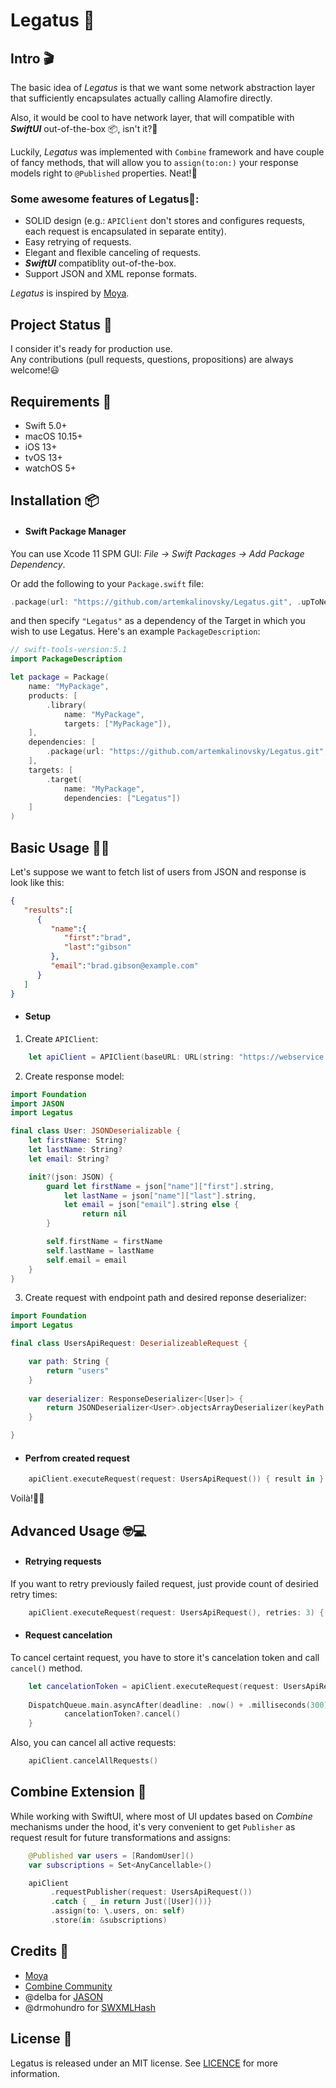 # Legatus 🏇

## Intro 🎬

The basic idea of *Legatus* is that we want some network abstraction layer that
sufficiently encapsulates actually calling Alamofire directly.

Also, it would be cool to have network layer, that will compatible with ***SwiftUI*** out-of-the-box 📦, isn't it?🧐

Luckily, *Legatus* was implemented with `Combine` framework and have couple of fancy methods, that will allow you to `assign(to:on:)` your response models right to `@Published` properties. Neat!🤩

### Some awesome features of Legatus🌟:

- SOLID design (e.g.: `APIClient` don't stores and configures requests, each request is encapsulated in separate entity).
- Easy retrying of requests.
- Elegant and flexible canceling of requests.
- ***SwiftUI*** compatiblity out-of-the-box.
- Support JSON and XML reponse formats.

*Legatus* is inspired by [Moya](https://github.com/Moya/Moya).

## Project Status 🤖

I consider it's ready for production use.<br/>
Any contributions (pull requests, questions, propositions) are always welcome!😃


## Requirements 📝 
- Swift 5.0+
- macOS 10.15+
- iOS 13+
- tvOS 13+
- watchOS 5+


## Installation 📦 

- #### Swift Package Manager

You can use Xcode 11 SPM GUI: *File -> Swift Packages -> Add Package Dependency*.

Or add the following to your `Package.swift` file:

```swift
.package(url: "https://github.com/artemkalinovsky/Legatus.git", .upToNextMajor(from: "1.0.0"))
```

and then specify `"Legatus"` as a dependency of the Target in which you wish to use Legatus.
Here's an example `PackageDescription`:

```swift
// swift-tools-version:5.1
import PackageDescription

let package = Package(
    name: "MyPackage",
    products: [
        .library(
            name: "MyPackage",
            targets: ["MyPackage"]),
    ],
    dependencies: [
        .package(url: "https://github.com/artemkalinovsky/Legatus.git", .upToNextMajor(from: "1.0.0"))
    ],
    targets: [
        .target(
            name: "MyPackage",
            dependencies: ["Legatus"])
    ]
)
```

## Basic Usage 🧑‍💻

Let's suppose we want to fetch list of users from JSON and response is look like this:
```json
{ 
   "results":[ 
      { 
         "name":{ 
            "first":"brad",
            "last":"gibson"
         },
         "email":"brad.gibson@example.com"
      }
   ]
}
```

- #### Setup

1. Create `APIClient`:
```swift
    let apiClient = APIClient(baseURL: URL(string: "https://webservice.com/api/")!)
```

2. Create response model:
```swift
import Foundation
import JASON
import Legatus

final class User: JSONDeserializable {
    let firstName: String?
    let lastName: String?
    let email: String?

    init?(json: JSON) {
        guard let firstName = json["name"]["first"].string,
            let lastName = json["name"]["last"].string,
            let email = json["email"].string else {
                return nil
        }

        self.firstName = firstName
        self.lastName = lastName
        self.email = email
    }
}
```

3. Create request with endpoint path and desired reponse deserializer:
```swift
import Foundation
import Legatus

final class UsersApiRequest: DeserializeableRequest {

    var path: String {
        return "users"
    }
    
    var deserializer: ResponseDeserializer<[User]> {
        return JSONDeserializer<User>.objectsArrayDeserializer(keyPath: "results")
    }

}
```

- #### Perfrom created request
```swift
    apiClient.executeRequest(request: UsersApiRequest()) { result in }
```

Voilà!🧑‍🎨

## Advanced Usage 🤓💻

- #### Retrying requests
If you want to retry previously failed request, just provide count of desiried retry times:
```swift
    apiClient.executeRequest(request: UsersApiRequest(), retries: 3) { result in }
```

- #### Request cancelation
To cancel certaint request, you have to store it's cancelation token and call `cancel()` method.
```swift
    let cancelationToken = apiClient.executeRequest(request: UsersApiRequest()) { result in }
    
    DispatchQueue.main.asyncAfter(deadline: .now() + .milliseconds(300)) {
            cancelationToken?.cancel()
    }
```

Also, you can cancel all active requests:
```swift
    apiClient.cancelAllRequests()
```

## Combine Extension 🚜

While working with SwiftUI, where most of UI updates based on *Combine* mechanisms under the hood, it's very convenient to get
`Publisher` as request result for future transformations and assigns:
```swift
    @Published var users = [RandomUser]()
    var subscriptions = Set<AnyCancellable>()

    apiClient
         .requestPublisher(request: UsersApiRequest())
         .catch { _ in return Just([User]())}
         .assign(to: \.users, on: self)
         .store(in: &subscriptions)
```

## Credits 👏

- [Moya](https://github.com/Moya/Moya)
- [Combine Community](https://github.com/CombineCommunity)
- @delba for [JASON](https://github.com/delba/JASON)
- @drmohundro for [SWXMLHash](https://github.com/drmohundro/SWXMLHash)


## License 📄

Legatus is released under an MIT license. See [LICENCE](https://github.com/artemkalinovsky/Legatus/blob/master/LICENSE) for more information.
